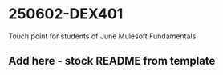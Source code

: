 # 250602-DEX401
Touch point for students of June Mulesoft Fundamentals

## Add here - stock README from template
